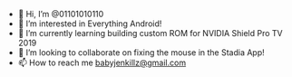 - 👋 Hi, I’m @01101010110
- 👀 I’m interested in Everything Android!
- 🌱 I’m currently learning building custom ROM for NVIDIA Shield Pro TV 2019
- 💞️ I’m looking to collaborate on fixing the mouse in the Stadia App!
- 📫 How to reach me babyjenkillz@gmail.com

<!---
01101010110/01101010110 is a ✨ special ✨ repository because its `README.md` (this file) appears on your GitHub profile.
You can click the Preview link to take a look at your changes.
--->
